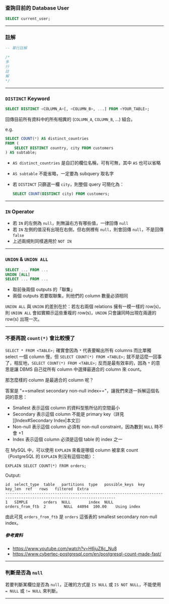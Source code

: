 ### 查詢目前的 Database User

```SQL
SELECT current_user;
```

---

### 註解

```SQL
-- 單行註解

/*
多
行
註
解
*/
```

---

### `DISTINCT` Keyword

```SQL
SELECT DISTINCT <COLUMN_A>[, <COLUMN_B>, ...] FROM <YOUR_TABLE>;
```

回傳目前所有資料中的所有相異的 (`COLUMN_A`, `COLUMN_B`, ...) 組合。

e.g.

```SQL
SELECT COUNT(*) AS distinct_countries
FROM (
    SELECT DISTINCT country, city FROM customers
) AS subtable;
```

- `AS distinct_countries` 是自訂的欄位名稱，可有可無，其中 `AS` 也可以省略
- `AS subtable` 不能省略，一定要為 subquery 取名字
- 若 `DISTINCT` 只篩選一欄 `city`，則整個 query 可簡化為：

    ```SQL
    SELECT COUNT(DISTINCT city) FROM customers;
    ```

---

### `IN` Operator

- 若 `IN` 的左側為 `null`，則無論右方有哪些值，一律回傳 `null`
- 若 `IN` 左側的值沒有出現在右側，但右側裡有 `null`，則會回傳 `null`，不是回傳 `false`
- 上述兩規則同樣適用於 `NOT IN`

---

### `UNION` & `UNION ALL`

```SQL
SELECT ... FROM ...
UNION [ALL]
SELECT ... FROM ...
```

- 取前後兩個 outputs 的「聯集」
- 兩個 outputs 若要取聯集，則他們的 column 數量必須相同

`UNION ALL` 與 `UNION` 的差別在於：若左右兩個 relations 擁有一模一樣的 row(s)，則 `UNION ALL` 會如實顯示這些重複的 row(s)，`UNION` 只會讓同時出現在兩邊的 row(s) 出現一次。

---

### 不要再說 `count(*)` 會比較慢了

`SELECT * FROM <TABLE>;` 確實會因為 `*` 代表要輸出所有 columns 而比單獨 select 一個 column 慢，但 `SELECT COUNT(*) FROM <TABLE>;` 就不是這麼一回事了，相反地，`SELECT COUNT(*) FROM <TABLE>;` 反而是最有效率的，因為 `*` 的意思是讓 DBMS 自己從所有 column 中選擇最適合的 column 來 count。

那怎麼樣的 column 是最適合的 column 呢？

答案是 "==smallest secondary non-null index=="，讓我們來逐一拆解這個名詞的意思：

- Smallest 表示這個 column 的資料型態所佔的空間最小
- Secondary 表示這個 column 不能是 primary key（詳見[[Index#Secondary Index|本文]]）
- Non-null 表示這個 column 必須有 non-null constraint，因為數到 `NULL` 時不會 +1
- Index 表示這個 column 必須是這個 table 的 index 之一

在 MySQL 中，可以使用 `EXPLAIN` 來看是哪個 column 被拿來 count（PostgreSQL 的 `EXPLAIN` 則沒有這個功能）：

```MySQL
EXPLAIN SELECT COUNT(*) FROM orders;
```

Output:

```plaintext
id  select_type  table   partitions  type   possible_keys  key              key_len  ref   rows   filtered  Extra
-----------------------------------------------------------------------------------------------------------------------
1   SIMPLE       orders  NULL        index  NULL           orders_from_ftb  2        NULL  44094  100.00    Using index
```

由此可見 `orders_from_ftb` 是 `orders` 這張表的 smallest secondary non-null index。

##### 參考資料

- <https://www.youtube.com/watch?v=H6juZ8c_Nu8>
- <https://www.cybertec-postgresql.com/en/postgresql-count-made-fast/>

---

### 判斷是否為 `null`

若要判斷某欄位是否為 `null`，正確的方式是 `IS NULL` 或 `IS NOT NULL`，不能使用 `= NULL` 或 `!= NULL` 來判斷。

---
